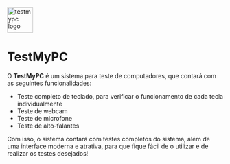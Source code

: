 <div align="left">
  <img height="60em" src="https://imgur.com/Htyv0ML.png" alt="testmypc logo"/>
</div>

# TestMyPC

O **TestMyPC** é um sistema para teste de computadores, que contará com as seguintes funcionalidades:

- Teste completo de teclado, para verificar o funcionamento de cada tecla individualmente
- Teste de webcam
- Teste de microfone
- Teste de alto-falantes

Com isso, o sistema contará com testes completos do sistema, além de uma interface moderna e atrativa, para que fique fácil de o utilizar e de realizar os testes desejados!
